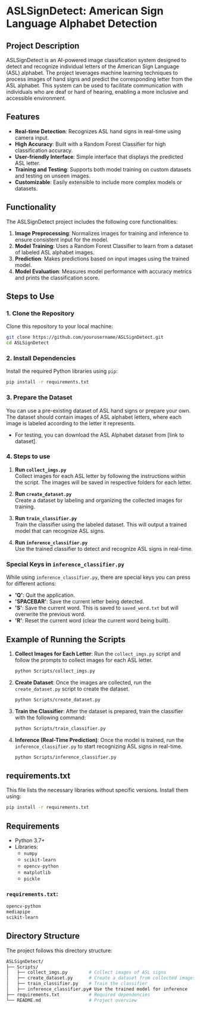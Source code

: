 
# ASLSignDetect: American Sign Language Alphabet Detection

## Project Description
ASLSignDetect is an AI-powered image classification system designed to detect and recognize individual letters of the American Sign Language (ASL) alphabet. The project leverages machine learning techniques to process images of hand signs and predict the corresponding letter from the ASL alphabet. This system can be used to facilitate communication with individuals who are deaf or hard of hearing, enabling a more inclusive and accessible environment.

## Features
- **Real-time Detection**: Recognizes ASL hand signs in real-time using camera input.
- **High Accuracy**: Built with a Random Forest Classifier for high classification accuracy.
- **User-friendly Interface**: Simple interface that displays the predicted ASL letter.
- **Training and Testing**: Supports both model training on custom datasets and testing on unseen images.
- **Customizable**: Easily extensible to include more complex models or datasets.

## Functionality
The ASLSignDetect project includes the following core functionalities:
1. **Image Preprocessing**: Normalizes images for training and inference to ensure consistent input for the model.
2. **Model Training**: Uses a Random Forest Classifier to learn from a dataset of labeled ASL alphabet images.
3. **Prediction**: Makes predictions based on input images using the trained model.
4. **Model Evaluation**: Measures model performance with accuracy metrics and prints the classification score.

## Steps to Use
### 1. Clone the Repository
Clone this repository to your local machine:
```bash
git clone https://github.com/yourusername/ASLSignDetect.git
cd ASLSignDetect
```

### 2. Install Dependencies
Install the required Python libraries using `pip`:
```bash
pip install -r requirements.txt
```

### 3. Prepare the Dataset
You can use a pre-existing dataset of ASL hand signs or prepare your own. The dataset should contain images of ASL alphabet letters, where each image is labeled according to the letter it represents.

- For testing, you can download the ASL Alphabet dataset from [link to dataset].

### 4. Steps to use

1. **Run `collect_imgs.py`**  
   Collect images for each ASL letter by following the instructions within the script. The images will be saved in respective folders for each letter.

2. **Run `create_dataset.py`**  
   Create a dataset by labeling and organizing the collected images for training.

3. **Run `train_classifier.py`**  
   Train the classifier using the labeled dataset. This will output a trained model that can recognize ASL signs.

4. **Run `inference_classifier.py`**  
   Use the trained classifier to detect and recognize ASL signs in real-time.

### Special Keys in `inference_classifier.py`

While using `inference_classifier.py`, there are special keys you can press for different actions:

- **'Q'**: Quit the application.
- **'SPACEBAR'**: Save the current letter being detected.
- **'S'**: Save the current word. This is saved to `saved_word.txt` but will overwrite the previous word.
- **'R'**: Reset the current word (clear the current word being built).

## Example of Running the Scripts

1. **Collect Images for Each Letter**:
    Run the `collect_imgs.py` script and follow the prompts to collect images for each ASL letter.

    ```bash
    python Scripts/collect_imgs.py
    ```

2. **Create Dataset**:
    Once the images are collected, run the `create_dataset.py` script to create the dataset.

    ```bash
    python Scripts/create_dataset.py
    ```

3. **Train the Classifier**:
    After the dataset is prepared, train the classifier with the following command:

    ```bash
    python Scripts/train_classifier.py
    ```

4. **Inference (Real-Time Prediction)**:
    Once the model is trained, run the `inference_classifier.py` to start recognizing ASL signs in real-time.

    ```bash
    python Scripts/inference_classifier.py
    ```

## requirements.txt

This file lists the necessary libraries without specific versions. Install them using:

```bash
pip install -r requirements.txt
```

## Requirements

- Python 3.7+
- Libraries:
  - `numpy`
  - `scikit-learn`
  - `opencv-python`
  - `matplotlib`
  - `pickle`

### `requirements.txt`:
```bash
opencv-python
mediapipe
scikit-learn
```

## Directory Structure
The project follows this directory structure:
```bash
ASLSignDetect/
├── Scripts/
│   ├── collect_imgs.py        # Collect images of ASL signs
│   ├── create_dataset.py      # Create a dataset from collected images
│   ├── train_classifier.py    # Train the classifier
│   ├── inference_classifier.py# Use the trained model for inference
├── requirements.txt           # Required dependencies
└── README.md                  # Project overview
```
